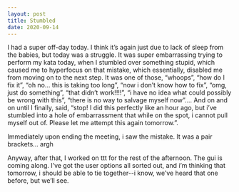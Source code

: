 ```yaml
---
layout: post
title: Stumbled
date: 2020-09-14
---
```


I had a super off-day today.  I think it’s again just due to lack of sleep from the babies, but today was a struggle.  It was super embarrassing trying to perform my kata today, when I stumbled over something stupid, which caused me to hyperfocus on that mistake, which essentially, disabled me from moving on to the next step.  It was one of those, “whoops”, “how do I fix it”, “oh no… this is taking too long”, “now i don’t know how to fix”, “omg, just do something”, “that didn’t work!!!!”, “i have no idea what could possibly be wrong with this”, “there is no way to salvage myself now”.... And on and on until I finally, said, “stop!  I did this perfectly like an hour ago, but i’ve stumbled into a hole of embarrassment that while on the spot, i cannot pull myself out of.  Please let me attempt this again tomorrow.”.  

Immediately upon ending the meeting, i saw the mistake.  It was a pair brackets…  argh

Anyway, after that, I worked on ttt for the rest of the afternoon.  The gui is coming along.  I’ve got the user options all sorted out, and i’m thinking that tomorrow, i should be able to tie together--i know, we’ve heard that one before, but we’ll see.
